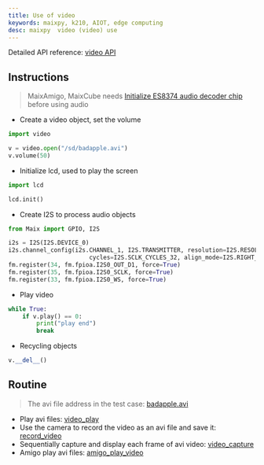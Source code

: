 ```yaml
---
title: Use of video
keywords: maixpy, k210, AIOT, edge computing
desc: maixpy  video (video) use
---
```



Detailed API reference: [video API](./../../api_reference/media/video.md)

## Instructions

> MaixAmigo, MaixCube needs [Initialize ES8374 audio decoder chip](https://github.com/sipeed/MaixPy_scripts/blob/master/modules/others/es8374/es8374.py) before using audio 

* Create a video object, set the volume

```python
import video

v = video.open("/sd/badapple.avi")
v.volume(50)
```

* Initialize lcd, used to play the screen

```python
import lcd

lcd.init()
```

* Create I2S to process audio objects

```python
from Maix import GPIO, I2S

i2s = I2S(I2S.DEVICE_0)
i2s.channel_config(i2s.CHANNEL_1, I2S.TRANSMITTER, resolution=I2S.RESOLUTION_16_BIT,
                       cycles=I2S.SCLK_CYCLES_32, align_mode=I2S.RIGHT_JUSTIFYING_MODE)
fm.register(34, fm.fpioa.I2S0_OUT_D1, force=True)
fm.register(35, fm.fpioa.I2S0_SCLK, force=True)
fm.register(33, fm.fpioa.I2S0_WS, force=True)

```

* Play video

```python
while True:
    if v.play() == 0:
        print("play end")
        break
```

* Recycling objects

```python
v.__del__()
```

## Routine

> The avi file address in the test case: [badapple.avi](https://api.dl.sipeed.com/shareURL/MAIX/MaixPy/assets)

* Play avi files: [video_play](https://github.com/sipeed/MaixPy_scripts/blob/master/multimedia/video/demo_video_play.py)
* Use the camera to record the video as an avi file and save it: [record_video](https://github.com/sipeed/MaixPy_scripts/blob/master/multimedia/video/demo_video_record.py)
* Sequentially capture and display each frame of avi video: [video_capture](https://github.com/sipeed/MaixPy_scripts/blob/master/multimedia/video/demo_video_capture.py)
* Amigo play avi files: [amigo_play_video](https://github.com/sipeed/MaixPy_scripts/blob/master/multimedia/video/amigo_play_video.py)
